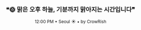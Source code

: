 <div align="center">

<br>

<h3>❝🌞 맑은 오후 하늘, 기분까지 맑아지는 시간입니다❞</h3>

<sub>12:00 PM • Seoul ☀️ • by CrowRish</sub>

<br>

</div>
